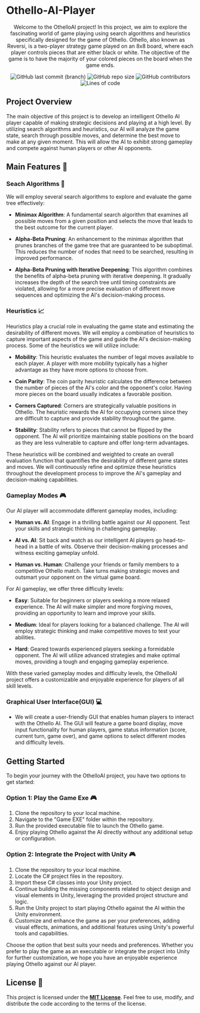 # Othello-AI-Player

<center>Welcome to the OthelloAI project! In this project, we aim to explore the fascinating world of game playing using search algorithms and heuristics specifically designed for the game of Othello. Othello, also known as Reversi, is a two-player strategy game played on an 8x8 board, where each player controls pieces that are either black or white. The objective of the game is to have the majority of your colored pieces on the board when the game ends.</center>

<div align="center">

![GitHub last commit (branch)](https://img.shields.io/github/last-commit/mahmodKhaled/Othello-AI-Player/main)
![GitHub repo size](https://img.shields.io/github/repo-size/mahmodKhaled/Othello-AI-Player)
![GitHub contributors](https://img.shields.io/github/contributors/mahmodKhaled/Othello-AI-Player)
![Lines of code](https://img.shields.io/tokei/lines/github/mahmodKhaled/Othello-AI-Player)

</div>

## Project Overview 

The main objective of this project is to develop an intelligent Othello AI player capable of making strategic decisions and playing at a high level. By utilizing search algorithms and heuristics, our AI will analyze the game state, search through possible moves, and determine the best move to make at any given moment. This will allow the AI to exhibit strong gameplay and compete against human players or other AI opponents.

## Main Features 🚀

### Seach Algorithms :mag_right:

We will employ several search algorithms to explore and evaluate the game tree effectively:

- **Minimax Algorithm**: A fundamental search algorithm that examines all possible moves from a given position and selects the move that leads to the best outcome for the current player.

- **Alpha-Beta Pruning**: An enhancement to the minimax algorithm that prunes branches of the game tree that are guaranteed to be suboptimal. This reduces the number of nodes that need to be searched, resulting in improved performance.

- **Alpha-Beta Pruning with Iterative Deepening**: This algorithm combines the benefits of alpha-beta pruning with iterative deepening. It gradually increases the depth of the search tree until timing constraints are violated, allowing for a more precise evaluation of different move sequences and optimizing the AI's decision-making process.

### Heuristics :chart_with_upwards_trend:

Heuristics play a crucial role in evaluating the game state and estimating the desirability of different moves. We will employ a combination of heuristics to capture important aspects of the game and guide the AI's decision-making process. Some of the heuristics we will utilize include:

- **Mobility**: This heuristic evaluates the number of legal moves available to each player. A player with more mobility typically has a higher advantage as they have more options to choose from.

- **Coin Parity**: The coin parity heuristic calculates the difference between the number of pieces of the AI's color and the opponent's color. Having more pieces on the board usually indicates a favorable position.

- **Corners Captured**: Corners are strategically valuable positions in Othello. The heuristic rewards the AI for occupying corners since they are difficult to capture and provide stability throughout the game.

- **Stability**: Stability refers to pieces that cannot be flipped by the opponent. The AI will prioritize maintaining stable positions on the board as they are less vulnerable to capture and offer long-term advantages.

These heuristics will be combined and weighted to create an overall evaluation function that quantifies the desirability of different game states and moves. We will continuously refine and optimize these heuristics throughout the development process to improve the AI's gameplay and decision-making capabilities.

### Gameplay Modes :video_game:

Our AI player will accommodate different gameplay modes, including:

- **Human vs. AI**: Engage in a thrilling battle against our AI opponent. Test your skills and strategic thinking in challenging gameplay.

- **AI vs. AI**: Sit back and watch as our intelligent AI players go head-to-head in a battle of wits. Observe their decision-making processes and witness exciting gameplay unfold.

- **Human vs. Human**: Challenge your friends or family members to a competitive Othello match. Take turns making strategic moves and outsmart your opponent on the virtual game board.

For AI gameplay, we offer three difficulty levels:

- **Easy**: Suitable for beginners or players seeking a more relaxed experience. The AI will make simpler and more forgiving moves, providing an opportunity to learn and improve your skills.

- **Medium**: Ideal for players looking for a balanced challenge. The AI will employ strategic thinking and make competitive moves to test your abilities.

- **Hard**: Geared towards experienced players seeking a formidable opponent. The AI will utilize advanced strategies and make optimal moves, providing a tough and engaging gameplay experience.

With these varied gameplay modes and difficulty levels, the OthelloAI project offers a customizable and enjoyable experience for players of all skill levels.

### Graphical User Interface(GUI) :computer:

- We will create a user-friendly GUI that enables human players to interact with the Othello AI. The GUI will feature a game board display, move input functionality for human players, game status information (score, current turn, game over), and game options to select different modes and difficulty levels.

## Getting Started

To begin your journey with the OthelloAI project, you have two options to get started:

### Option 1: Play the Game Exe 🎮

1. Clone the repository to your local machine.
2. Navigate to the "Game EXE" folder within the repository.
3. Run the provided executable file to launch the Othello game.
4. Enjoy playing Othello against the AI directly without any additional setup or configuration.

### Option 2: Integrate the Project with Unity :video_game:

1. Clone the repository to your local machine.
2. Locate the C# project files in the repository.
3. Import these C# classes into your Unity project.
4. Continue building the missing components related to object design and visual elements in Unity, leveraging the provided project structure and logic.
5. Run the Unity project to start playing Othello against the AI within the Unity environment.
6. Customize and enhance the game as per your preferences, adding visual effects, animations, and additional features using Unity's powerful tools and capabilities.

Choose the option that best suits your needs and preferences. Whether you prefer to play the game as an executable or integrate the project into Unity for further customization, we hope you have an enjoyable experience playing Othello against our AI player.

## License :scroll:

This project is licensed under the <ins>**MIT License**</ins>. Feel free to use, modify, and distribute the code according to the terms of the license.
